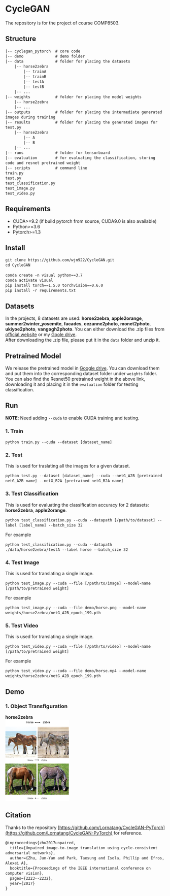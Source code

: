 # CycleGAN
The repository is for the project of course COMP8503.

## Structure
```
|-- cyclegan_pytorch  # core code    
|-- demo              # demo folder     
|-- data              # folder for placing the datasets    
    |-- horse2zebra    
        |-- trainA   
        |-- trainB   
        |-- testA    
        |-- testB
    |-- ...
|-- weights           # folder for placing the model weights    
    |-- horse2zebra   
    |-- ...   
|-- outputs           # folder for placing the intermediate generated images during training   
|-- results           # folder for placing the generated images for test.py   
    |-- horse2zebra   
        |-- A   
        |-- B      
    |-- ...
|-- runs              # folder for tensorboard
|-- evaluation        # for evaluating the classification, storing code and resnet pretrained weight    
|-- scripts           # command line  
train.py      
test.py          
test_classification.py        
test_image.py     
test_video.py     
```

## Requirements
* CUDA>=9.2 (if build pytorch from source, CUDA9.0 is also available)
* Python>=3.6
* Pytorch>=1.3


## Install 
```
git clone https://github.com/wjn922/CycleGAN.git
cd CycleGAN

conda create -n visual python==3.7   
conda activate visual    
pip install torch==1.5.0 torchvision==0.6.0
pip install -r requirements.txt
```

## Datasets
In the projects, 8 datasets are used: **horse2zebra**, **apple2orange**, **summer2winter_yosemite**, **facades**, **cezanne2photo**, **monet2photo**, **ukiyoe2photo**, **vangogh2photo**. You can either download the .zip files from [official website](https://people.eecs.berkeley.edu/~taesung_park/CycleGAN/datasets/) or my [Goole drive](https://drive.google.com/drive/folders/1FDrQd2IwPUlezIQ1DEG6V-D_PoZzs_Q-?usp=sharing).      
After downloading the .zip file, please put it in the `data` folder and unzip it.

## Pretrained Model
We release the pretrained model in [Google drive](https://drive.google.com/drive/folders/1288wgHpT1aDfvcX9Xqxs4gr4VX1hsMBu?usp=sharing). You can download them and put them into the corresponding dataset folder under `weights` folder.  
You can also find the Resnet50 pretrained weight in the above link, downloading it and placing it in the `evaluation` folder for testing classification.

## Run
**NOTE**: Need adding `--cuda` to enable CUDA training and testing.
### 1. Train
```
python train.py --cuda --dataset [dataset_name]
```
### 2. Test
This is used for traslating all the images for a given dataset.
```
python test.py --dataset [dataset_name] --cuda --netG_A2B [pretrained netG_A2B name] --netG_B2A [pretrained netG_B2A name]
```
### 3. Test Classification
This is used for evaluating the classification accuracy for 2 datasets: **horse2zebra**, **apple2orange**.
```
python test_classification.py --cuda --datapath [/path/to/dataset] --label [label_name] --batch_size 32
```
For example
```
python test_classification.py --cuda --datapath ./data/horse2zebra/testA --label horse --batch_size 32
```
### 4. Test Image
This is used for translating a single image.
```
python test_image.py --cuda --file [/path/to/image] --model-name [/path/to/pretrained weight]
```
For example
```
python test_image.py --cuda --file demo/horse.png --model-name weights/horse2zebra/netG_A2B_epoch_199.pth
```

### 5. Test Video
This is used for translating a single image.
```
python test_video.py --cuda --file [/path/to/video] --model-name [/path/to/pretrained weight]
```
For example
```
python test_video.py --cuda --file demo/horse.mp4 --model-name weights/horse2zebra/netG_A2B_epoch_199.pth
```

## Demo
### 1. Object Transfiguration
**horse2zebra**   
<img src="docs/horse2zebra.png" width="200">


## Citation
Thanks to the repository [https://github.com/Lornatang/CycleGAN-PyTorch](https://github.com/Lornatang/CycleGAN-PyTorch) for reference.

```
@inproceedings{zhu2017unpaired,
  title={Unpaired image-to-image translation using cycle-consistent adversarial networks},
  author={Zhu, Jun-Yan and Park, Taesung and Isola, Phillip and Efros, Alexei A},
  booktitle={Proceedings of the IEEE international conference on computer vision},
  pages={2223--2232},
  year={2017}
}
```
